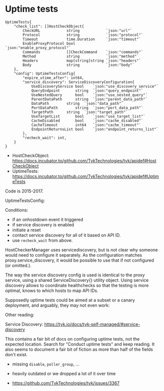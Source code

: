 # Uptime tests

```
UptimeTests{
	"check_list": []HostCheckObject{
		CheckURL            string            `json:"url"`
		Protocol            string            `json:"protocol"`
		Timeout             time.Duration     `json:"timeout"`
		EnableProxyProtocol bool              `json:"enable_proxy_protocol"`
		Commands            []CheckCommand    `json:"commands"`
		Method              string            `json:"method"`
		Headers             map[string]string `json:"headers"`
		Body                string            `json:"body"`
	},
	"config": UptimeTestsConfig{
		"expire_utime_after": int64,
		"service_discovery": ServiceDiscoveryConfiguration{
			UseDiscoveryService	bool	`json:"use_discovery_service"`
			QueryEndpoint		string	`json:"query_endpoint"`
			UseNestedQuery		bool	`json:"use_nested_query"`
			ParentDataPath		string	`json:"parent_data_path"`
			DataPath		string	`json:"data_path"`
			PortDataPath		string	`json:"port_data_path"`
			TargetPath		string	`json:"target_path"`
			UseTargetList		bool	`json:"use_target_list"`
			CacheDisabled		bool	`json:"cache_disabled"`
			CacheTimeout		int64	`json:"cache_timeout"`
			EndpointReturnsList	bool	`json:"endpoint_returns_list"`
		},
		"recheck_wait": int,
	}
}
```

- HostCheckObject: https://docs.incubator.to/github.com/TykTechnologies/tyk/apidef#HostCheckObject
- UptimeTests: https://docs.incubator.to/github.com/TykTechnologies/tyk/apidef#UptimeTests

Code is 2015-2017.

UptimeTestsConfig:

Conditions:
- if an onhostdown event it triggered
- if service discovery is enabled
- initiate a reset
- contact service discovery for all of it based on API ID.
- use `recheck_wait` from above.

HostCheckerManager uses servicediscovery, but is not clear why someone
would need to configure it separately. As the configuration matches
proxy.service_discovery, it would be possible to use that if not
configured (or omitted.).

The way the service discovery config is used is identical to the proxy
service, using a shared ServiceDiscovery{} utility object. Using service
discovery allows to coordinate healthchecks so that the testing is more
optimal, knows to which hosts to map API IDs.

Supposedly uptime tests could be aimed at a subset or a canary deployment,
and arguably, they may not even work:

Other reading:

Service Discovery: https://tyk.io/docs/tyk-self-managed/#service-discovery

This contains a fair bit of docs on configuring uptime tests, not the expected location.
Search for "Conduct uptime tests" and keep reading. It also seems to document
a fair bit of fiction as more than half of the fields don't exist.

- missing `disable`, `poller_group`, ...
- heavily outdated or we dropped a lot of it over time

- https://github.com/TykTechnologies/tyk/issues/3367
